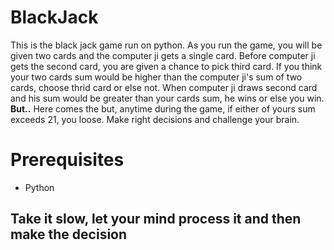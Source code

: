 # BlackJack
This is the black jack game run on python.
As you run the game, you will be given two cards and the computer ji gets a single card.
Before computer ji gets the second card, you are given a chance to pick third card.
If you think your two cards sum would be higher than the computer ji's sum of two cards, choose thrid card or else not.
When computer ji draws second card and his sum would be greater than your cards sum, he wins or else you win.
**But..**
Here comes the but, anytime during the game, if either of yours sum exceeds 21, you loose.
Make right decisions and challenge your brain.
# Prerequisites
* Python
## Take it slow, let your mind process it and then make the decision
